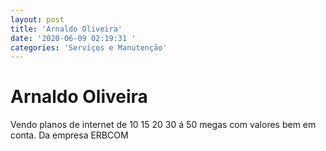 ```yaml
---
layout: post
title: 'Arnaldo Oliveira'
date: '2020-06-09 02:19:31 '
categories: 'Serviços e Manutenção'
---
```


# Arnaldo Oliveira

Vendo planos de internet de 10 15 20 30 á 50 megas com valores bem em conta. Da empresa ERBCOM 
